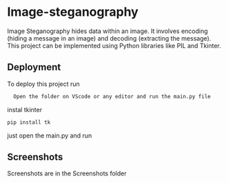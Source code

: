 
# Image-steganography

Image Steganography hides data within an image. It involves encoding (hiding a message in an image) and decoding (extracting the message). This project can be implemented using Python libraries like PIL and Tkinter.




## Deployment

To deploy this project run

```bash
  Open the folder on VScode or any editor and run the main.py file
```
instal tkinter

```bash
pip install tk
```
just open the main.py and run

## Screenshots

Screenshots are in the Screenshots folder 

